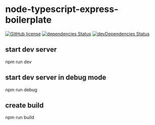# node-typescript-express-boilerplate

[![GitHub license](https://img.shields.io/github/license/nimjetushar/node-typescript-express-boilerplate.svg)](https://github.com/nimjetushar/node-typescript-express-boilerplate/blob/master/LICENSE)
[![dependencies Status](https://david-dm.org/nimjetushar/node-typescript-express-boilerplate/status.svg)](https://david-dm.org/nimjetushar/node-typescript-express-boilerplate)
[![devDependencies Status](https://david-dm.org/nimjetushar/node-typescript-express-boilerplate/dev-status.svg)](https://david-dm.org/nimjetushar/node-typescript-express-boilerplate?type=dev)

## start dev server
npm run dev

## start dev server in debug mode
npm run debug

## create build
npm run build
